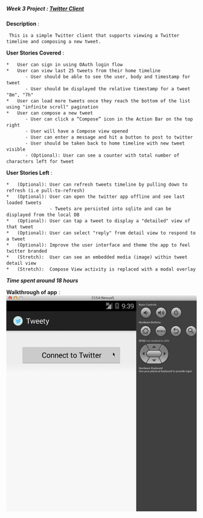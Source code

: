 
##### **Week 3 Project** : [Twitter Client](https://yahoo.jiveon.com/docs/DOC-3187)



**Description** : <br>
     
     This is a simple Twitter client that supports viewing a Twitter timeline and composing a new tweet.
    

**User Stories Covered** :
    
    *   User can sign in using OAuth login flow
    *   User can view last 25 tweets from their home timeline
           - User should be able to see the user, body and timestamp for tweet
           - User should be displayed the relative timestamp for a tweet "8m", "7h"
    *   User can load more tweets once they reach the bottom of the list using "infinite scroll" pagination
    *   User can compose a new tweet
           - User can click a “Compose” icon in the Action Bar on the top right
           - User will have a Compose view opened
           - User can enter a message and hit a button to post to twitter
           - User should be taken back to home timeline with new tweet visible
           - (Optional): User can see a counter with total number of characters left for tweet

    
    
**User Stories Left** :
    
    *   (Optional): User can refresh tweets timeline by pulling down to refresh (i.e pull-to-refresh)
    *   (Optional): User can open the twitter app offline and see last loaded tweets
                    - Tweets are persisted into sqlite and can be displayed from the local DB
    *   (Optional): User can tap a tweet to display a "detailed" view of that tweet
    *   (Optional): User can select "reply" from detail view to respond to a tweet 
    *   (Optional): Improve the user interface and theme the app to feel twitter branded
    *   (Stretch):  User can see an embedded media (image) within tweet detail view
    *   (Stretch):  Compose View activity is replaced with a modal overlay

***Time spent around 18 hours*** <br>

**Walkthrough of app** :<br>
 ![Video Walkthrough](TwitterClient_Proj_03.gif) 
